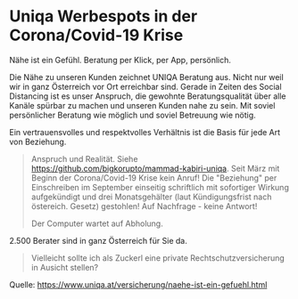 # Uniqa Werbespots in der Corona/Covid-19 Krise

Nähe ist ein Gefühl. Beratung per Klick, per App, persönlich.

Die Nähe zu unseren Kunden zeichnet UNIQA Beratung aus. 
Nicht nur weil wir in ganz Österreich vor Ort erreichbar sind. 
Gerade in Zeiten des Social Distancing ist es unser Anspruch, die gewohnte Beratungsqualität 
über alle Kanäle spürbar zu machen und unseren Kunden nahe zu sein. Mit soviel persönlicher Beratung wie möglich und soviel Betreuung wie nötig.


Ein vertrauensvolles und respektvolles Verhältnis ist die Basis für jede Art von Beziehung.

> Anspruch und Realität. Siehe <https://github.com/bigkorupto/mammad-kabiri-uniqa>. 
> Seit März mit Beginn der Corona/Covid-19 Krise kein Anruf! 
> Die "Beziehung" per Einschreiben im September einseitig schriftlich mit sofortiger Wirkung aufgekündigt und drei Monatsgehälter (laut Kündigungsfrist nach östereich. Gesetz) gestohlen! Auf Nachfrage - keine Antwort!
>
>  Der Computer wartet auf Abholung.

2.500 Berater sind in ganz Österreich für Sie da.

>  Vielleicht sollte ich als Zuckerl eine private Rechtschutzversicherung in Ausicht stellen?


Quelle: <https://www.uniqa.at/versicherung/naehe-ist-ein-gefuehl.html>
